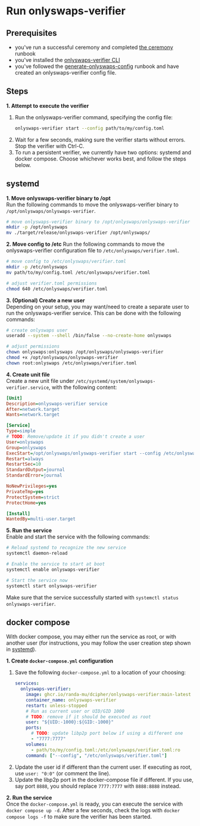 # Run onlyswaps-verifier

## Prerequisites
- you've run a successful ceremony and completed [the ceremony](./run-ceremony-operator.md) runbook
- you've installed the [onlyswaps-verifier CLI](./installing-onlyswaps-verifier.md)
- you've followed the [generate-onlyswaps-config](./generate-onlyswaps-config.md) runbook and have created an onlyswaps-verifier config file.

## Steps
**1. Attempt to execute the verifier**
1. Run the onlyswaps-verifier command, specifying the config file:
   ```bash
   onlyswaps-verifier start --config path/to/my/config.toml
   ```
2. Wait for a few seconds, making sure the verifier starts without errors.
   Stop the verifier with Ctrl-C.
3. To run a persistent verifier, we currently have two options: systemd and docker compose.
   Choose whichever works best, and follow the steps below.

## systemd
**1. Move onlyswaps-verifier binary to /opt**  
Run the following commands to move the onlyswaps-verifier binary to `/opt/onlyswaps/onlyswaps-verifier`.
```bash
# move onlyswaps-verifier binary to /opt/onlyswaps/onlyswaps-verifier
mkdir -p /opt/onlyswaps
mv ./target/release/onlyswaps-verifier /opt/onlyswaps/
```

**2. Move config to /etc**
Run the following commands to move the onlyswaps-verifier configuration file to `/etc/onlyswaps/verifier.toml`.
```bash
# move config to /etc/onlyswaps/verifier.toml
mkdir -p /etc/onlyswaps
mv path/to/my/config.toml /etc/onlyswaps/verifier.toml

# adjust verifier.toml permissions
chmod 640 /etc/onlyswaps/verifier.toml
```

**3. (Optional) Create a new user**  
Depending on your setup, you may want/need to create a separate user to run the onlyswaps-verifier service.
This can be done with the following commands:
```bash
# create onlyswaps user
useradd --system --shell /bin/false --no-create-home onlyswaps

# adjust permissions
chown onlyswaps:onlyswaps /opt/onlyswaps/onlyswaps-verifier
chmod +x /opt/onlyswaps/onlyswaps-verifier
chown root:onlyswaps /etc/onlyswaps/verifier.toml
```

**4. Create unit file**  
Create a new unit file under `/etc/systemd/system/onlyswaps-verifier.service`, with the following content:
```ini
[Unit]
Description=onlyswaps-verifier service
After=network.target
Wants=network.target

[Service]
Type=simple
# TODO: Remove/update it if you didn't create a user
User=onlyswaps
Group=onlyswaps
ExecStart=/opt/onlyswaps/onlyswaps-verifier start --config /etc/onlyswaps/verifier.toml
Restart=always
RestartSec=10
StandardOutput=journal
StandardError=journal

NoNewPrivileges=yes
PrivateTmp=yes
ProtectSystem=strict
ProtectHome=yes

[Install]
WantedBy=multi-user.target
```

**5. Run the service**  
Enable and start the service with the following commands:
```bash
# Reload systemd to recognize the new service
systemctl daemon-reload

# Enable the service to start at boot
systemctl enable onlyswaps-verifier

# Start the service now
systemctl start onlyswaps-verifier
```

Make sure that the service successfully started with `systemctl status onlyswaps-verifier`.

## docker compose
With docker compose, you may either run the service as root, or with another user (for instructions, you may follow the user creation step shown in [systemd](#systemd)).

**1. Create `docker-compose.yml` configuration**
1. Save the following `docker-compose.yml` to a location of your choosing:
   ```yaml
   services:
     onlyswaps-verifier:
       image: ghcr.io/randa-mu/dcipher/onlyswaps-verifier:main-latest
       container_name: onlyswaps-verifier
       restart: unless-stopped
       # Run as current user or UID/GID 1000
       # TODO: remove if it should be executed as root
       user: "${UID:-1000}:${GID:-1000}"
       ports:
         # TODO: update libp2p port below if using a different one
         - "7777:7777"
       volumes:
         - path/to/my/config.toml:/etc/onlyswaps/verifier.toml:ro
       command: ["--config", "/etc/onlyswaps/verifier.toml"]
   ```
2. Update the user id if different than the current user. If executing as root, use `user: "0:0"` (or comment the line).
3. Update the libp2p port in the docker-compose file if different. If you use, say port `8888`, you should replace `7777:7777` with `8888:8888` instead.

**2. Run the service**  
Once the `docker-compose.yml` is ready, you can execute the service with `docker compose up -d`.
After a few seconds, check the logs with `docker compose logs -f` to make sure the verifier has been started.
